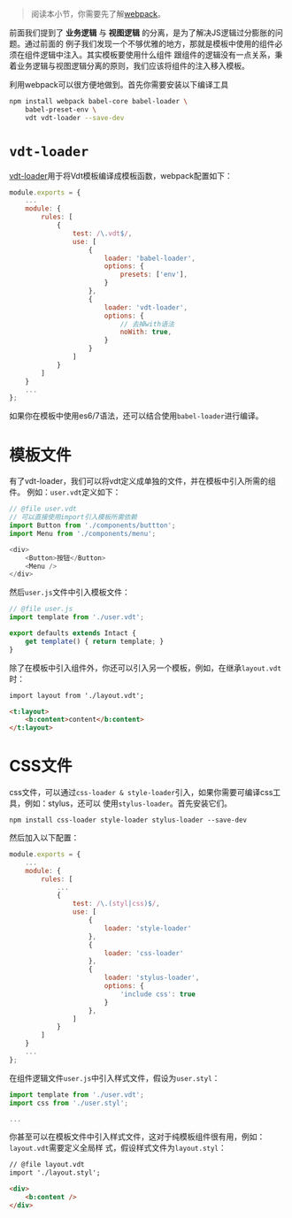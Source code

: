 > 阅读本小节，你需要先了解[webpack][2]。

前面我们提到了 __业务逻辑__ 与 __视图逻辑__ 的分离，是为了解决JS逻辑过分膨胀的问题。通过前面的
例子我们发现一个不够优雅的地方，那就是模板中使用的组件必须在组件逻辑中注入。其实模板要使用什么组件
跟组件的逻辑没有一点关系，秉着业务逻辑与视图逻辑分离的原则，我们应该将组件的注入移入模板。

利用webpack可以很方便地做到。首先你需要安装以下编译工具

```bash
npm install webpack babel-core babel-loader \
    babel-preset-env \
    vdt vdt-loader --save-dev
```


# `vdt-loader`

[vdt-loader][1]用于将Vdt模板编译成模板函数，webpack配置如下：

```js
module.exports = {
    ...
    module: {
        rules: [
            {
                test: /\.vdt$/,
                use: [
                    {
                        loader: 'babel-loader',
                        options: {
                            presets: ['env'],
                        }
                    },
                    {
                        loader: 'vdt-loader',
                        options: {
                            // 去掉with语法
                            noWith: true,
                        }
                    }
                ]
            }
        ]
    }
    ...
};
```

如果你在模板中使用es6/7语法，还可以结合使用`babel-loader`进行编译。

# 模板文件

有了vdt-loader，我们可以将vdt定义成单独的文件，并在模板中引入所需的组件。
例如：`user.vdt`定义如下：

```js
// @file user.vdt
// 可以直接使用import引入模板所需依赖
import Button from './components/buttton';
import Menu from './components/menu';

<div>
    <Button>按钮</Button>
    <Menu />
</div>
```

然后`user.js`文件中引入模板文件：

```js
// @file user.js
import template from './user.vdt';

export defaults extends Intact {
    get template() { return template; }
}
```

除了在模板中引入组件外，你还可以引入另一个模板，例如，在继承`layout.vdt`时：

```html
import layout from './layout.vdt';

<t:layout>
    <b:content>content</b:content>
</t:layout>
```

# CSS文件

css文件，可以通过`css-loader & style-loader`引入，如果你需要可编译css工具，例如：stylus，还可以
使用`stylus-loader`。首先安装它们。

```shell
npm install css-loader style-loader stylus-loader --save-dev
```

然后加入以下配置：

```js
module.exports = {
    ...
    module: {
        rules: [
            ...
            {
                test: /\.(styl|css)$/,
                use: [
                    {
                        loader: 'style-loader'
                    },
                    {
                        loader: 'css-loader'
                    },
                    {
                        loader: 'stylus-loader',
                        options: {
                            'include css': true
                        }
                    },
                ]
            }
        ]
    }
    ...
};
```

在组件逻辑文件`user.js`中引入样式文件，假设为`user.styl`：

```js
import template from './user.vdt';
import css from './user.styl';

...

```

你甚至可以在模板文件中引入样式文件，这对于纯模板组件很有用，例如：`layout.vdt`需要定义全局样
式，假设样式文件为`layout.styl`：

```html
// @file layout.vdt
import './layout.styl';

<div>
    <b:content />
</div>
```


[1]: https://github.com/Javey/vdt-loader
[2]: https://webpack.js.org/
